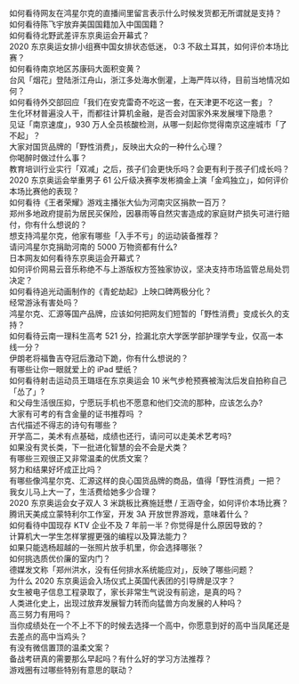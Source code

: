 如何看待网友在鸿星尔克的直播间里留言表示什么时候发货都无所谓就是支持？  
如何看待陈飞宇放弃美国国籍加入中国国籍？  
如何看待北野武差评东京奥运会开幕式？  
2020 东京奥运女排小组赛中国女排状态低迷， 0:3 不敌土耳其，如何评价本场比赛？  
如何看待南京地区苏康码大面积变黄？  
台风「烟花」登陆浙江舟山，浙江多处海水倒灌，上海严阵以待，目前当地情况如何？  
如何看待外交部回应「我们在安克雷奇不吃这一套，在天津更不吃这一套」？  
生化环材普遍没人干，而都往计算机金融，是否会对国家外来发展埋下隐患？  
见证「南京速度」，930 万人全员核酸检测，从哪一刻起你觉得南京这座城市「了不起」？  
大家对国货品牌的「野性消费」，反映出大众的一种什么心理？  
你喝醉时做过什么事？  
教育培训行业实行「双减」之后，孩子们会更快乐吗？会更有利于孩子们成长吗？  
2020 东京奥运会举重男子 61 公斤级决赛李发彬摘金上演「金鸡独立」，如何评价本场比赛他的表现？  
如何看待《王者荣耀》游戏主播张大仙为河南灾区捐款一百万？  
郑州多地政府提前为居民买保险，因暴雨等自然灾害造成的家庭财产损失可进行赔付，你有什么想说的？  
想支持鸿星尔克，他家有哪些「入手不亏」的运动装备推荐？  
请问鸿星尔克捐助河南的 5000 万物资都有什么?  
日本网友如何看待东京奥运会开幕式？  
如何评价网易云音乐称绝不与上游版权方签独家协议，坚决支持市场监管总局处罚决定？  
如何看待追光动画制作的《青蛇劫起》上映口碑两极分化？  
经常游泳有害处吗？  
鸿星尔克、汇源等国产品牌，应该如何把网友们短暂的「野性消费」变成长久的支持？  
如何看待云南一理科生高考 521 分，捡漏北京大学医学部护理学专业，仅高一本线一分？  
伊朗老将福鲁吉夺冠后激动下跪，你有什么想说的？  
有哪些让你一眼就爱上的 iPad 壁纸？  
如何看待射击运动员王璐瑶在东京奥运会 10 米气步枪预赛被淘汰后发自拍称自己「怂了」?  
和父母生活很压抑，宁愿玩手机也不愿意和他们交流的那种，应该怎么办?  
大家有可考的有含金量的证书推荐吗 ？  
古代描述不得志的诗句有哪些？  
开学高二，美术有点基础，成绩也还行，请问可以走美术艺考吗?  
如果没有灵长类，下一批进化智慧的会不会是犬类？  
有哪些三观很正又非常温柔的优质文案？  
努力和结果好坏成正比吗？  
有哪些像鸿星尔克、汇源这样的良心国货品牌的商品，值得「野性消费」一把？  
我女儿马上大一了，生活费给她多少合理？  
2020 东京奥运会女子双人 3 米跳板比赛施廷懋 / 王涵夺金，如何评价本场比赛？  
腾讯天美成立蒙特利尔工作室，开发 3A 开放世界游戏，意味着什么？  
如何看待中国现存 KTV 企业不及 7 年前一半？你觉得是什么原因导致的？  
计算机大一学生怎样掌握更强的编程以及算法能力？  
如果只能选杨超越的一张照片放手机里，你会选择哪张？  
如何挑选质优价廉的室内门？  
德媒发文称「郑州洪水，没有任何排水系统能应对」，反映了哪些问题？  
为什么 2020 东京奥运会入场仪式上英国代表团的引导牌是汉字？  
女生被电子信息工程录取了，家长非常生气说没有前途，是真的吗？  
人类进化史上，出现过放弃发展智力转而向猛兽方向发展的人种吗？  
高三努力有用吗？  
当你成绩处在一个不上不下的时候去选择一个高中，你愿意到好的高中当凤尾还是去差点的高中当鸡头？  
有没有微信置顶的温柔文案？  
备战考研真的需要那么早起吗？有什么好的学习方法推荐？  
游戏圈有过哪些特别有意思的联动？  
